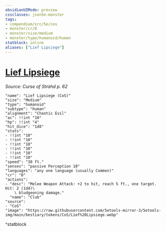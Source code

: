 ```yaml
---
obsidianUIMode: preview
cssclasses: json5e-monster
tags:
- compendium/src/5e/cos
- monster/cr/0
- monster/size/medium
- monster/type/humanoid/human
statblock: inline
aliases: ["Lief Lipsiege"]
---
```

# [Lief Lipsiege](Mechanics\bestiary\npc/lief-lipsiege-cos.md)
*Source: Curse of Strahd p. 62*  

```statblock
"name": "Lief Lipsiege (CoS)"
"size": "Medium"
"type": "humanoid"
"subtype": "human"
"alignment": "Chaotic Evil"
"ac": !!int "10"
"hp": !!int "4"
"hit_dice": "1d8"
"stats":
- !!int "10"
- !!int "10"
- !!int "10"
- !!int "10"
- !!int "10"
- !!int "10"
"speed": "30 ft."
"senses": "passive Perception 10"
"languages": "any one language (usually Common)"
"cr": "0"
"actions":
- "desc": "Melee Weapon Attack: +2 to hit, reach 5 ft., one target. Hit: 2 (1d4)\
    \ bludgeoning damage."
  "name": "Club"
"source":
- "CoS"
"image": "https://raw.githubusercontent.com/5etools-mirror-3/5etools-img/main/bestiary/tokens/CoS/Lief%20Lipsiege.webp"
```
^statblock